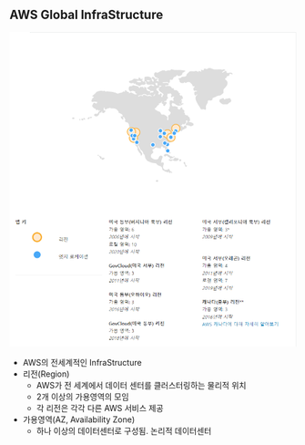 
## AWS Global InfraStructure
![img_5.png](img_5.png)

- AWS의 전세계적인 InfraStructure
- 리전(Region)
  - AWS가 전 세계에서 데이터 센터를 클러스터링하는 물리적 위치
  - 2개 이상의 가용영역의 모임
  - 각 리전은 각각 다른 AWS 서비스 제공
- 가용영역(AZ, Availability Zone)
  - 하나 이상의 데이터센터로 구성됨. 논리적 데이터센터
